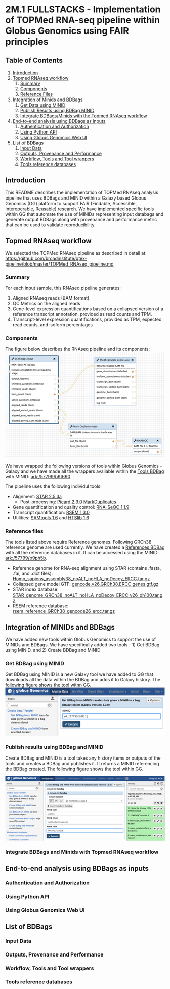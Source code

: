 # 2M.1 FULLSTACKS - Implementation of TOPMed RNA-seq pipeline within Globus Genomics using FAIR principles

## Table of Contents
1. [Introduction](#introduction)
1. [Topmed RNAseq workflow](#topmed-rnaseq-workflow)
    1. [Summary](#summary)
    1. [Components](#components)
    1. [Reference Files](#reference-files)
1. [Integration of Minids and BDBags](#integration-of-minids-and-bdbags)
    1. [Get Data using MINID](#get-data-using-minid)
    1. [Publish Results using BDBag MINID](#publish-results-using-bdbag-and-minid)
    1. [Integrate BDBags/Minids with the Topmed RNAseq workflow](#integrate-bdbags-and-minids-with-topmed-rnaseq-workflow)
4. [End-to-end analysis using BDBags as inputs](#end---to---end-analysis-using-bdbags-as-inputs)
    1. [Authentication and Authorization](#authentication-and-authorization)
    1. [Using Python API](#using-python-api)
    1. [Using Globus Genomics Web UI](#using-globus-genomics-web-ui)
5. [List of BDBags](#list-of-bdbags)
    1. [Input Data](#input-data)
    1. [Outputs, Provenance and Performance](#outputs-provenance-and-performance)
    1. [Workflow, Tools and Tool wrappers](#workflow-tools-and-tool-wrappers)
    1. [Tools reference databases](#tools-reference-databases)

## Introduction
This README describes the implementation of TOPMed RNAseq analysis pipeline that uses BDBags and MINID within a Galaxy based Globus Genomics (GG) platform to support FAIR (Findable, Accessible, Interoperable, Reusable) research. We have implemented specific tools within GG that automate the use of MINIDs representing input databags and generate output BDBags along with provenance and performance metric that can be used to validate reproducibility.

## Topmed RNAseq workflow
We selected the TOPMed RNAseq pipeline as described in detail at: https://github.com/broadinstitute/gtex-pipeline/blob/master/TOPMed_RNAseq_pipeline.md
### Summary
For each input sample, this RNAseq pipeline generates:
1. Aligned RNAseq reads (BAM format)
2. QC Metrics on the aligned reads
3. Gene-level expression quantifications based on a collapsed version of a reference transcript annotation, provided as read counts and TPM.
4. Transcript-level expression quantifications, provided as TPM, expected read counts, and isoform percentages

### Components
The figure below describes the RNAseq pipeline and its components:
![Screenshot](images/TOPMed-RNAseq-pipeline.png)

We have wrapped the following versions of tools within Globus Genomics - Galaxy and we have made all the wrappers available within the [Tools BDBag](#workflow-tools-and-tool-wrappers) with MINID: [ark:/57799/b9t690](http://minid.bd2k.org/minid/landingpage/ark:/57799/b9t690)

The pipeline uses the following individul tools:
* Alignment: [STAR 2.5.3a](https://github.com/alexdobin/STAR/releases/tag/2.5.3a)
  * Post-processing: [Picard 2.9.0](https://github.com/broadinstitute/picard) [MarkDuplicates](https://broadinstitute.github.io/picard/command-line-overview.html#MarkDuplicates)
* Gene quantification and quality control: [RNA-SeQC 1.1.9](https://github.com/francois-a/rnaseqc)
* Transcript quantification: [RSEM 1.3.0](https://deweylab.github.io/RSEM/)
* Utilities: [SAMtools 1.6](https://github.com/samtools/samtools/releases) and [HTSlib 1.6](https://github.com/samtools/htslib/releases)

### Reference files
The tools listed above require Reference genomes. Following GRCh38 reference genome are used currently. We have created a [References BDBag](#tools-reference-databases) with all the reference databases in it. It can be accessed using the MINID: [ark:/57799/b9ph5b](http://minid.bd2k.org/minid/landingpage/ark:/57799/b9ph5b).

* Reference genome for RNA-seq alignment using STAR (contains .fasta, .fai, and .dict files): [Homo_sapiens_assembly38_noALT_noHLA_noDecoy_ERCC.tar.gz](https://personal.broadinstitute.org/francois/topmed/Homo_sapiens_assembly38_noALT_noHLA_noDecoy_ERCC.tar.gz)
* Collapsed gene model GTF: [gencode.v26.GRCh38.ERCC.genes.gtf.gz](https://personal.broadinstitute.org/francois/topmed/gencode.v26.GRCh38.ERCC.genes.gtf.gz)
* STAR index database: [STAR_genome_GRCh38_noALT_noHLA_noDecoy_ERCC_v26_oh100.tar.gz](https://personal.broadinstitute.org/francois/topmed/STAR_genome_GRCh38_noALT_noHLA_noDecoy_ERCC_v26_oh100.tar.gz)
* RSEM reference database: [rsem_reference_GRCh38_gencode26_ercc.tar.gz](https://personal.broadinstitute.org/francois/topmed/rsem_reference_GRCh38_gencode26_ercc.tar.gz)

## Integration of MINIDs and BDBags
We have added new tools within Globus Genomics to support the use of MINIDs and BDBags. We have specifically added two tools - 1) Get BDBag using MINID, and 2) Create BDBag and MINID 
### Get BDBag using MINID
Get BDBag using MINID is a new Galaxy tool we have added to GG that downloads all the data within the BDBag and adds it to Galaxy history. The following figure shows the tool withn GG.
![Screenshot](images/Get-BDBag-using-MINID.png)

### Publish results using BDBag and MINID
Create BDBag and MINID is a tool takes any history items or outputs of the tools and creates a BDBag and publishes it. It returns a MINID referencing the BDBag created. The following figure shows the tool within GG.

![Screenshot](images/Create-BDBag-and-Minid.png)

### Integrate BDBags and Minids with Topmed RNAseq workflow

## End-to-end analysis using BDBags as inputs
### Authentication and Authorization
### Using Python API
### Using Globus Genomics Web UI

## List of BDBags
### Input Data
### Outputs, Provenance and Performance
### Workflow, Tools and Tool wrappers
### Tools reference databases
